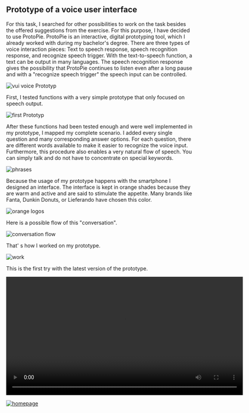 ## Prototype of a voice user interface


For this task, I searched for other possibilities to work on the task besides the offered suggestions from the exercise. For this purpose, I have decided to use ProtoPie. ProtoPie is an interactive, digital prototyping tool, which I already worked with during my bachelor's degree. There are three types of voice interaction pieces: Text to speech response, speech recognition response, and recognize speech trigger. With the text-to-speech function, a text can be output in many languages. The speech recognition response gives the possibility that ProtoPie continues to listen even after a long pause and with a "recognize speech trigger" the speech input can be controlled. 

![vui voice Prototyp](/assets/vui_voicePrototyp.png)

First, I tested functions with a very simple prototype that only focused on speech output. 

![first Prototyp](/assets/vui_first_protopie.png)

After these functions had been tested enough and were well implemented in my prototype, I mapped my complete scenario. I added every single question and many corresponding answer options. For each question, there are different words available to make it easier to recognize the voice input. Furthermore, this procedure also enables a very natural flow of speech. You can simply talk and do not have to concentrate on special keywords. 

![phrases](/assets/vui_phrases.png)

Because the usage of my prototype happens with the smartphone I designed an interface. The interface is kept in orange shades because they are warm and active and are said to stimulate the appetite. Many brands like Fanta, Dunkin Donuts, or Lieferando have chosen this color. 

![orange logos](/assets/vui_orange-logos.png)

Here is a possible flow of this "conversation".

![conversation flow](/assets/vui_verlauf.png)

That' s how I worked on my prototype.

![work](/assets/vui_aufbau.png)

This is the first try with the latest version of the prototype.

<video width="contain" height="320" controls>
  <source src="assets/vui_short.mp4" type="video/mp4">
</video>

<p>
  <a href="/assets/vui_orange-logos.png" title="Test image">
    <img src="/assets/vui_orange-logos.png" alt="homepage" />
  </a>
</p>
